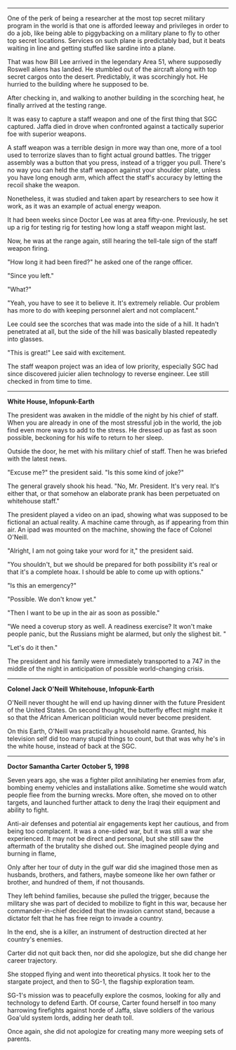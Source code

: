 ***

One of the perk of being a researcher at the most top secret military program in the world is that one is afforded leeway and privileges in order to do a job, like being able to piggybacking on a military plane to fly to other top secret locations. Services on such plane is predictably bad, but it beats waiting in line and getting stuffed like sardine into a plane.

That was how Bill Lee arrived in the legendary Area 51, where supposedly Roswell aliens has landed. He stumbled out of the aircraft along with top secret cargos onto the desert. Predictably, it was scorchingly hot. He hurried to the building where he supposed to be.

After checking in, and walking to another building in the scorching heat, he finally arrived at the testing range.

It was easy to capture a staff weapon and one of the first thing that SGC captured. Jaffa died in drove when confronted against a tactically superior foe with superior weapons.

A staff weapon was a terrible design in more way than one, more of a tool used to terrorize slaves than to fight actual ground battles. The trigger assembly was a button that you press, instead of a trigger you pull. There's no way you can held the staff weapon against your shoulder plate, unless you have long enough arm, which affect the staff's accuracy by letting the recoil shake the weapon.

Nonetheless, it was studied and taken apart by researchers to see how it work, as it was an example of actual energy weapon.

It had been weeks since Doctor Lee was at area fifty-one. Previously, he set up a rig for testing rig for testing how long a staff weapon might last.

Now, he was at the range again, still hearing the tell-tale sign of the staff weapon firing.

"How long it had been fired?" he asked one of the range officer.

"Since you left."

"What?"

"Yeah, you have to see it to believe it. It's extremely reliable. Our problem has more to do with keeping personnel alert and not complacent."

Lee could see the scorches that was made into the side of a hill. It hadn't penetrated at all, but the side of the hill was basically blasted repeatedly into glasses.

"This is great!" Lee said with excitement.

The staff weapon project was an idea of low priority, especially SGC had since discovered juicier alien technology to reverse engineer. Lee still checked in from time to time.

***
**White House, Infopunk-Earth**

The president was awaken in the middle of the night by his chief of staff. When you are already in one of the most stressful job in the world, the job find even more ways to add to the stress. He dressed up as fast as soon possible, beckoning for his wife to return to her sleep.

Outside the door, he met with his military chief of staff. Then he was briefed with the latest news.

"Excuse me?" the president said. "Is this some kind of joke?"

The general gravely shook his head. "No, Mr. President. It's very real. It's either that, or that somehow an elaborate prank has been perpetuated on whitehouse staff."

The president played a video on an ipad, showing what was supposed to be fictional an actual reality. A machine came through, as if appearing from thin air. An ipad was mounted on the machine, showing the face of Colonel O'Neill.

"Alright, I am not going take your word for it," the president said.

"You shouldn't, but we should be prepared for both possibility it's real or that it's a complete hoax. I should be able to come up with options."

"Is this an emergency?"

"Possible. We don't know yet."

"Then I want to be up in the air as soon as possible."

"We need a coverup story as well. A readiness exercise? It won't make people panic, but the Russians might be alarmed, but only the slighest bit. "

"Let's do it then."

The president and his family were immediately transported to a 747 in the middle of the night in anticipation of possible world-changing crisis.

***
**Colonel Jack O'Neill**
**Whitehouse, Infopunk-Earth**

O'Neill never thought he will end up having dinner with the future President of the United States. On second thought, the butterfly effect might make it so that the African American politician would never become president.

On this Earth, O'Neill was practically a household name. Granted, his television self did too many stupid things to count, but that was why he's in the white house, instead of back at the SGC.

***
**Doctor Samantha Carter**
**October 5, 1998**

Seven years ago, she was a fighter pilot annihilating her enemies from afar, bombing enemy vehicles and installations alike. Sometime she would watch people flee from the burning wrecks. More often, she moved on to other targets, and launched further attack to deny the Iraqi their equipment and ability to fight.

Anti-air defenses and potential air engagements kept her cautious, and from being too complacent. It was a one-sided war, but it was still a war she experienced. It may not be direct and personal, but she still saw the aftermath of the brutality she dished out. She imagined people dying and burning in flame,

Only after her tour of duty in the gulf war did she imagined those men as husbands, brothers, and fathers, maybe someone like her own father or brother, and hundred of them, if not thousands.

They left behind families, because she pulled the trigger, because the military she was part of decided to mobilize to fight in this war, because her commander-in-chief decided that the invasion cannot stand, because a dictator felt that he has free reign to invade a country.

In the end, she is a killer, an instrument of destruction directed at her country's enemies.

Carter did not quit back then, nor did she apologize, but she did change her career trajectory.

She stopped flying and went into theoretical physics. It took her to the stargate project, and then to SG-1, the flagship exploration team.

SG-1's mission was to peacefully explore the cosmos, looking for ally and technology to defend Earth. Of course, Carter found herself in too many harrowing firefights against horde of Jaffa, slave soldiers of the various Goa'uld system lords, adding her death toll.

Once again, she did not apologize for creating many more weeping sets of parents.

